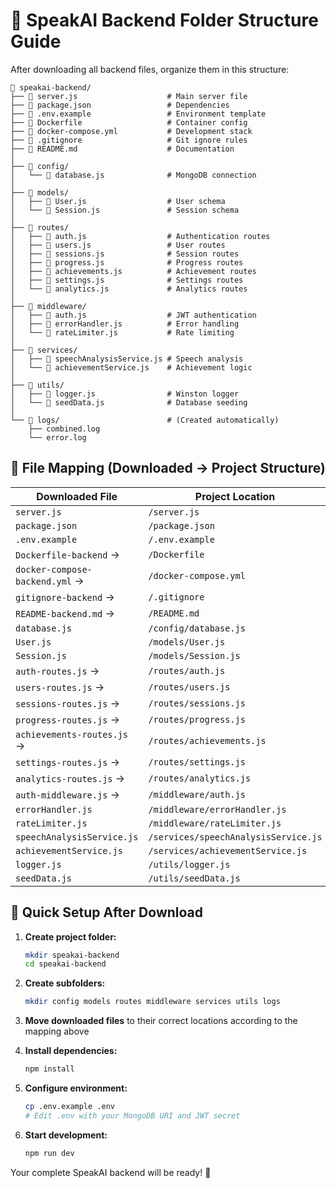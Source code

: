 # 📁 SpeakAI Backend Folder Structure Guide

After downloading all backend files, organize them in this structure:

```
📁 speakai-backend/
├── 📄 server.js                    # Main server file
├── 📄 package.json                 # Dependencies
├── 📄 .env.example                 # Environment template
├── 📄 Dockerfile                   # Container config
├── 📄 docker-compose.yml           # Development stack
├── 📄 .gitignore                   # Git ignore rules
├── 📄 README.md                    # Documentation
│
├── 📁 config/
│   └── 📄 database.js              # MongoDB connection
│
├── 📁 models/
│   ├── 📄 User.js                  # User schema
│   └── 📄 Session.js               # Session schema
│
├── 📁 routes/
│   ├── 📄 auth.js                  # Authentication routes
│   ├── 📄 users.js                 # User routes
│   ├── 📄 sessions.js              # Session routes
│   ├── 📄 progress.js              # Progress routes
│   ├── 📄 achievements.js          # Achievement routes
│   ├── 📄 settings.js              # Settings routes
│   └── 📄 analytics.js             # Analytics routes
│
├── 📁 middleware/
│   ├── 📄 auth.js                  # JWT authentication
│   ├── 📄 errorHandler.js          # Error handling
│   └── 📄 rateLimiter.js           # Rate limiting
│
├── 📁 services/
│   ├── 📄 speechAnalysisService.js # Speech analysis
│   └── 📄 achievementService.js    # Achievement logic
│
├── 📁 utils/
│   ├── 📄 logger.js                # Winston logger
│   └── 📄 seedData.js              # Database seeding
│
└── 📁 logs/                        # (Created automatically)
    ├── combined.log
    └── error.log
```

## 🔗 File Mapping (Downloaded → Project Structure)

| Downloaded File | Project Location |
|-----------------|------------------|
| `server.js` | `/server.js` |
| `package.json` | `/package.json` |
| `.env.example` | `/.env.example` |
| `Dockerfile-backend` → | `/Dockerfile` |
| `docker-compose-backend.yml` → | `/docker-compose.yml` |
| `gitignore-backend` → | `/.gitignore` |
| `README-backend.md` → | `/README.md` |
| `database.js` | `/config/database.js` |
| `User.js` | `/models/User.js` |
| `Session.js` | `/models/Session.js` |
| `auth-routes.js` → | `/routes/auth.js` |
| `users-routes.js` → | `/routes/users.js` |
| `sessions-routes.js` → | `/routes/sessions.js` |
| `progress-routes.js` → | `/routes/progress.js` |
| `achievements-routes.js` → | `/routes/achievements.js` |
| `settings-routes.js` → | `/routes/settings.js` |
| `analytics-routes.js` → | `/routes/analytics.js` |
| `auth-middleware.js` → | `/middleware/auth.js` |
| `errorHandler.js` | `/middleware/errorHandler.js` |
| `rateLimiter.js` | `/middleware/rateLimiter.js` |
| `speechAnalysisService.js` | `/services/speechAnalysisService.js` |
| `achievementService.js` | `/services/achievementService.js` |
| `logger.js` | `/utils/logger.js` |
| `seedData.js` | `/utils/seedData.js` |

## 🚀 Quick Setup After Download

1. **Create project folder:**
   ```bash
   mkdir speakai-backend
   cd speakai-backend
   ```

2. **Create subfolders:**
   ```bash
   mkdir config models routes middleware services utils logs
   ```

3. **Move downloaded files** to their correct locations according to the mapping above

4. **Install dependencies:**
   ```bash
   npm install
   ```

5. **Configure environment:**
   ```bash
   cp .env.example .env
   # Edit .env with your MongoDB URI and JWT secret
   ```

6. **Start development:**
   ```bash
   npm run dev
   ```

Your complete SpeakAI backend will be ready! 🎉
